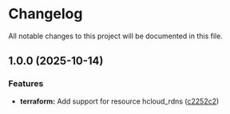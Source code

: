 # Changelog

All notable changes to this project will be documented in this file.

## 1.0.0 (2025-10-14)

### Features

* **terraform:** Add support for resource hcloud_rdns ([c2252c2](https://gitlab.com/terraform-child-modules-48151/terraform-hcloud-rdns/commit/c2252c22c81a932418680df6b85f041433617816))
